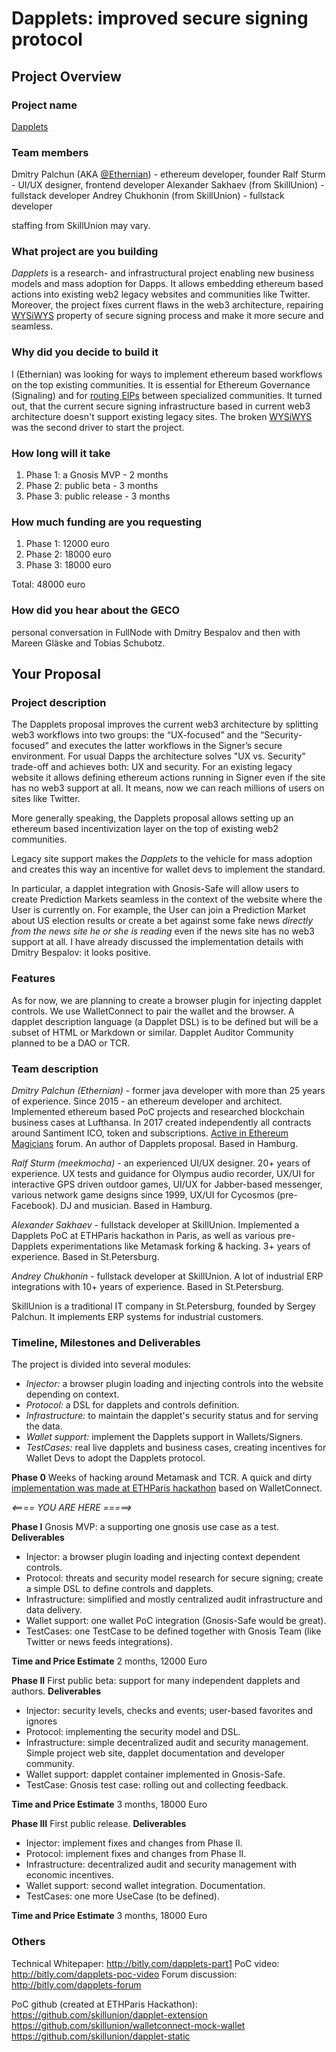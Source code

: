 # Dapplets: improved secure signing protocol

## Project Overview

### Project name

[Dapplets](https://medium.com/@Ethernian/dapplets-part-1-introduce-new-dapp-architecture-for-better-ux-and-security-75a4881b4765)

### Team members

Dmitry Palchun (AKA [@Ethernian](https://ethereum-magicians.org/u/ethernian)) - ethereum developer, founder
Ralf Sturm - UI/UX designer, frontend developer
Alexander Sakhaev (from SkillUnion) - fullstack developer
Andrey Chukhonin (from SkillUnion) - fullstack developer

staffing from SkillUnion may vary.

### What project are you building
*Dapplets* is a research- and infrastructural project enabling new business models and mass adoption for Dapps. It allows embedding ethereum based actions into existing web2 legacy websites and communities like Twitter. Moreover, the project fixes current flaws in the web3 architecture, repairing [WYSiWYS](https://en.wikipedia.org/wiki/WYSIWYS) property of secure signing process and make it more secure and seamless.

### Why did you decide to build it
I (Ethernian) was looking for ways to implement ethereum based workflows on the top existing communities. It is essential for Ethereum Governance (Signaling) and for [routing EIPs](https://ethereum-magicians.org/t/decentralizing-eip-workflow/1525)  between specialized communities. It turned out, that the current secure signing infrastructure based in current web3 architecture doesn't support existing legacy sites.
The broken [WYSiWYS](https://en.wikipedia.org/wiki/WYSIWYS) was the second driver to start the project.
  

### How long will it take

1. Phase 1: a Gnosis MVP - 2 months
1. Phase 2: public beta - 3 months
1. Phase 3: public release - 3 months

  

### How much funding are you requesting
1. Phase 1: 12000 euro
1. Phase 2: 18000 euro
1. Phase 3: 18000 euro

Total: 48000 euro


### How did you hear about the GECO

personal conversation in FullNode with Dmitry Bespalov and then with Mareen Gläske and Tobias Schubotz.

## Your Proposal

### Project description

The Dapplets proposal improves the current web3 architecture by splitting web3 workflows into two groups: the “UX-focused” and the “Security-focused” and executes the latter workflows in the Signer’s secure environment. For usual Dapps the architecture solves "UX vs. Security" trade-off and achieves both: UX and security. For an existing legacy website it allows defining ethereum actions running in Signer even if the site has no web3 support at all. It means, now we can reach millions of users on sites like Twitter. 

More generally speaking, the Dapplets proposal allows setting up an ethereum based incentivization layer on the top of existing web2 communities.

Legacy site support makes the _Dapplets_ to the vehicle for mass adoption and creates this way an incentive for wallet devs to implement the standard.

In particular, a dapplet integration with Gnosis-Safe will allow users to create Prediction Markets seamless in the context of the website where the User is currently on. For example, the User can join a Prediction Market about US election results or create a bet against some fake news _directly from the news site he or she is reading_ even if the news site has no web3 support at all. I have already discussed the implementation details with Dmitry Bespalov: it looks positive.

### Features

As for now, we are planning to create a browser plugin for injecting dapplet controls. We use WalletConnect to pair the wallet and the browser. A dapplet description language (a Dapplet DSL) is to be defined but will be a subset of HTML or Markdown or similar.
Dapplet Auditor Community planned to be a DAO or TCR.

### Team description

*Dmitry Palchun (Ethernian)* - former java developer with more than 25 years of experience. Since 2015 - an ethereum developer and architect. Implemented ethereum based PoC projects and researched blockchain business cases at Lufthansa. In 2017 created independently all contracts around Santiment ICO, token and subscriptions. [Active in Ethereum Magicians](https://ethereum-magicians.org/u/ethernian) forum. An author of Dapplets proposal.
Based in Hamburg.


*Ralf Sturm (meekmocha)* - an experienced UI/UX designer. 20+ years of experience.
UX tests and guidance for Olympus audio recorder, UX/UI for interactive GPS driven outdoor games, UI/UX for Jabber-based messenger, various network game designs since 1999, UX/UI for Cycosmos (pre-Facebook).
DJ and musician. 
Based in Hamburg.

*Alexander Sakhaev* - fullstack developer at SkillUnion. Implemented a Dapplets PoC at ETHParis hackathon in Paris, as well as various pre-Dapplets experimentations like Metamask forking & hacking. 3+ years of experience.
Based in St.Petersburg.

*Andrey Chukhonin* - fullstack developer at SkillUnion. A lot of industrial ERP integrations with 10+ years of experience.
Based in St.Petersburg.


SkillUnion is a traditional IT company in St.Petersburg, founded by Sergey Palchun. It implements ERP systems for industrial customers.

### Timeline, Milestones and Deliverables

The project is divided into several modules:

* *Injector:* a browser plugin loading and injecting controls into the website depending on context.
* *Protocol:* a DSL for dapplets and controls definition.
* *Infrastructure:* to maintain the dapplet's security status and for serving the data.
* *Wallet support:* implement the Dapplets support in Wallets/Signers.
* *TestCases:* real live dapplets and business cases, creating incentives for Wallet Devs to adopt the Dapplets protocol.
  

**Phase 0** 
Weeks of hacking around Metamask and TCR.
A quick and dirty [implementation was made at ETHParis hackathon](https://twitter.com/Ethernian/status/1104596777519452160) based on WalletConnect. 

*<==== YOU ARE HERE =====>*

**Phase I** 
Gnosis MVP: a supporting one gnosis use case as a test.
**Deliverables**
* Injector: a browser plugin loading and injecting context dependent controls.
* Protocol: threats and security model research for secure signing; create a simple DSL to define controls and dapplets.
* Infrastructure: simplified and mostly centralized audit infrastructure and data delivery.
* Wallet support: one wallet PoC integration (Gnosis-Safe would be great).
* TestCases: one TestCase to be defined together with Gnosis Team 
(like Twitter or news feeds integrations).  

**Time and Price Estimate** 
2 months, 12000 Euro

  

**Phase II** 
First public beta: support for many independent dapplets and authors. 
**Deliverables**
* Injector: security levels, checks and events; user-based favorites and ignores
* Protocol: implementing the security model and DSL.
* Infrastructure: simple decentralized audit and security management. Simple project web site, dapplet documentation and developer community.
* Wallet support: dapplet container implemented in Gnosis-Safe.
* TestCase: Gnosis test case: rolling out and collecting feedback.

**Time and Price Estimate** 
3 months, 18000 Euro
  

**Phase III** 
First public release.
**Deliverables**
* Injector: implement fixes and changes from Phase II.
* Protocol: implement fixes and changes from Phase II.
* Infrastructure: decentralized audit and security management with economic incentives.
* Wallet support: second wallet integration. Documentation.
* TestCases: one more UseCase (to be defined).

**Time and Price Estimate** 
3 months, 18000 Euro
  

### Others

Technical Whitepaper: http://bitly.com/dapplets-part1
PoC video: http://bitly.com/dapplets-poc-video
Forum discussion: http://bitly.com/dapplets-forum

PoC github (created at ETHParis Hackathon):
https://github.com/skillunion/dapplet-extension
https://github.com/skillunion/walletconnect-mock-wallet
https://github.com/skillunion/dapplet-static